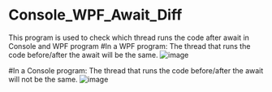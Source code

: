 # Console_WPF_Await_Diff
This program is used to check which thread runs the code after await in Console and WPF program
#In a WPF program: The thread that runs the code before/after the await will be the same.
![image](https://github.com/user-attachments/assets/51ffa8d4-5ea6-4b86-970c-8d2793cc74da)


#In a Console program: The thread that runs the code before/after the await will not be the same.
![image](https://github.com/user-attachments/assets/759fedfa-603d-43db-aeac-ccb1e8fc3303)





